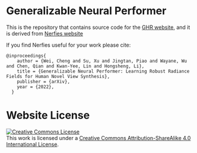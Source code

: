 # Generalizable Neural Performer

This is the repository that contains source code for the [GHR website](https://generalizable-neural-performer.github.io), and it is derived from [Nerfies website](https://nerfies.github.io)

If you find Nerfies useful for your work please cite:
```
@inproceedings{
    author = {Wei, Cheng and Su, Xu and Jingtan, Piao and Wayane, Wu and Chen, Qian and Kwan-Yee, Lin and Hongsheng, Li},
    title = {Generalizable Neural Performer: Learning Robust Radiance Fields for Human Novel View Synthesis},
    publisher = {arXiv},
    year = {2022},
  }
```

# Website License
<a rel="license" href="http://creativecommons.org/licenses/by-sa/4.0/"><img alt="Creative Commons License" style="border-width:0" src="https://i.creativecommons.org/l/by-sa/4.0/88x31.png" /></a><br />This work is licensed under a <a rel="license" href="http://creativecommons.org/licenses/by-sa/4.0/">Creative Commons Attribution-ShareAlike 4.0 International License</a>.
